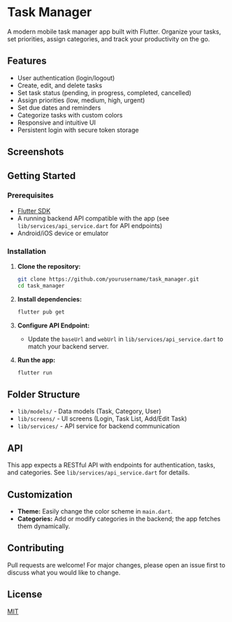 # Task Manager

A modern mobile task manager app built with Flutter. Organize your tasks, set priorities, assign categories, and track your productivity on the go.

## Features

- User authentication (login/logout)
- Create, edit, and delete tasks
- Set task status (pending, in progress, completed, cancelled)
- Assign priorities (low, medium, high, urgent)
- Set due dates and reminders
- Categorize tasks with custom colors
- Responsive and intuitive UI
- Persistent login with secure token storage

## Screenshots

<!-- Add screenshots here if available -->

## Getting Started

### Prerequisites

- [Flutter SDK](https://flutter.dev/docs/get-started/install)
- A running backend API compatible with the app (see `lib/services/api_service.dart` for API endpoints)
- Android/iOS device or emulator

### Installation

1. **Clone the repository:**
   ```sh
   git clone https://github.com/yourusername/task_manager.git
   cd task_manager
   ```

2. **Install dependencies:**
   ```sh
   flutter pub get
   ```

3. **Configure API Endpoint:**
   - Update the `baseUrl` and `webUrl` in `lib/services/api_service.dart` to match your backend server.

4. **Run the app:**
   ```sh
   flutter run
   ```

## Folder Structure

- `lib/models/` - Data models (Task, Category, User)
- `lib/screens/` - UI screens (Login, Task List, Add/Edit Task)
- `lib/services/` - API service for backend communication

## API

This app expects a RESTful API with endpoints for authentication, tasks, and categories. See `lib/services/api_service.dart` for details.

## Customization

- **Theme:** Easily change the color scheme in `main.dart`.
- **Categories:** Add or modify categories in the backend; the app fetches them dynamically.

## Contributing

Pull requests are welcome! For major changes, please open an issue first to discuss what you would like to change.

## License

[MIT](LICENSE)
